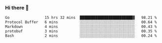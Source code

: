 ### Hi there 👋

<!--
**yeya24/yeya24** is a ✨ _special_ ✨ repository because its `README.md` (this file) appears on your GitHub profile.

Here are some ideas to get you started:

- 🔭 I’m currently working on ...
- 🌱 I’m currently learning ...
- 👯 I’m looking to collaborate on ...
- 🤔 I’m looking for help with ...
- 💬 Ask me about ...
- 📫 How to reach me: ...
- 😄 Pronouns: ...
- ⚡ Fun fact: ...
-->

<!--START_SECTION:waka-->

```txt
Go                15 hrs 32 mins  ████████████████████████▓   98.21 %
Protocol Buffer   6 mins          ░░░░░░░░░░░░░░░░░░░░░░░░░   00.64 %
Markdown          4 mins          ░░░░░░░░░░░░░░░░░░░░░░░░░   00.43 %
protobuf          3 mins          ░░░░░░░░░░░░░░░░░░░░░░░░░   00.35 %
Bash              2 mins          ░░░░░░░░░░░░░░░░░░░░░░░░░   00.24 %
```

<!--END_SECTION:waka-->

